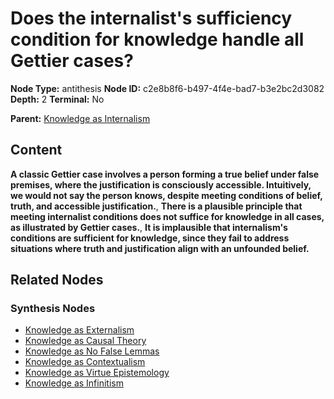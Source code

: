 # Does the internalist's sufficiency condition for knowledge handle all Gettier cases?

**Node Type:** antithesis
**Node ID:** c2e8b8f6-b497-4f4e-bad7-b3e2bc2d3082
**Depth:** 2
**Terminal:** No

**Parent:** [Knowledge as Internalism](knowledge-as-internalism-thesis-b0914257-cfca-4c75-9888-d5345807e9c1.md)

## Content

**A classic Gettier case involves a person forming a true belief under false premises, where the justification is consciously accessible. Intuitively, we would not say the person knows, despite meeting conditions of belief, truth, and accessible justification.**, **There is a plausible principle that meeting internalist conditions does not suffice for knowledge in all cases, as illustrated by Gettier cases.**, **It is implausible that internalism's conditions are sufficient for knowledge, since they fail to address situations where truth and justification align with an unfounded belief.**

## Related Nodes

### Synthesis Nodes

- [Knowledge as Externalism](knowledge-as-externalism-synthesis-c64b62e9-917a-4b11-a94f-79dd88bc3770.md)
- [Knowledge as Causal Theory](knowledge-as-causal-theory-synthesis-d33e857f-a82f-4a13-94c2-e6d19fa6b744.md)
- [Knowledge as No False Lemmas](knowledge-as-no-false-lemmas-synthesis-71db14d0-9281-471b-bc3f-ec5eafba3fb1.md)
- [Knowledge as Contextualism](knowledge-as-contextualism-synthesis-48edd0a3-2aa0-4af6-8530-15c417b2c086.md)
- [Knowledge as Virtue Epistemology](knowledge-as-virtue-epistemology-synthesis-36361a5d-f349-48bb-9a37-783f0713704b.md)
- [Knowledge as Infinitism](knowledge-as-infinitism-synthesis-536be45f-2126-45ff-a06e-6a54e2685dc2.md)
